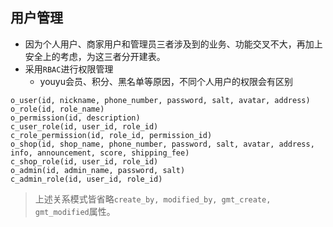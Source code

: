 ## 用户管理
- 因为个人用户、商家用户和管理员三者涉及到的业务、功能交叉不大，再加上安全上的考虑，为这三者分开建表。
- 采用`RBAC`进行权限管理
	- youyu会员、积分、黑名单等原因，不同个人用户的权限会有区别
```
o_user(id, nickname, phone_number, password, salt, avatar, address)
o_role(id, role_name)
o_permission(id, description)
c_user_role(id, user_id, role_id)
c_role_permission(id, role_id, permission_id)
o_shop(id, shop_name, phone_number, password, salt, avatar, address, info, announcement, score, shipping_fee)
c_shop_role(id, user_id, role_id)
o_admin(id, admin_name, password, salt)
c_admin_role(id, user_id, role_id)
```
> 上述关系模式皆省略`create_by, modified_by, gmt_create, gmt_modified`属性。

<!--stackedit_data:
eyJoaXN0b3J5IjpbLTIwMDAwNTYyNzEsLTIxMjM4NzYwMzEsLT
E3MTgyMTQxNSwtMTY5ODA4NDkxNCwtMTg1MzY4MTA0MCwxNjQx
OTY3NTgyLDIxMTYxNTMwODYsLTE5MjE0MjE2OTZdfQ==
-->